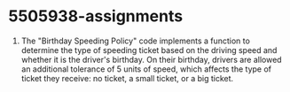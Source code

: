 # 5505938-assignments
1. The "Birthday Speeding Policy" code implements a function to determine the type of speeding ticket based on the driving speed and whether it is the driver's birthday. On their birthday, drivers are allowed an additional tolerance of 5 units of speed, which affects the type of ticket they receive: no ticket, a small ticket, or a big ticket.
